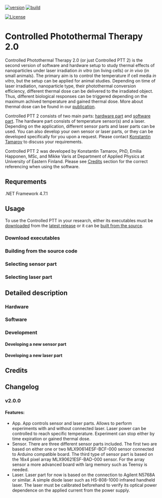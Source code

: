 [![version](https://img.shields.io/badge/version-v2.0-orange)](https://github.com/naitsok/controlled-ptt/)
[![build](https://img.shields.io/badge/build-passing-green.svg)](https://github.com/naitsok/controlled-ptt/releases/)

[![License](https://img.shields.io/badge/license-MIT-blue)](./LICENSE)

# Controlled Photothermal Therapy 2.0

Controlled Photothermal Therapy 2.0 (or just Controlled PTT 2) is the second version of software and hardware setup to study thermal effects of nanoparticles under laser irradiation *in vitro* (on living cells) or *in vivo* (in small animals). The primary aim is to control the temperature if cell media *in vitro*, but the setup can be applied for animal studies. Depending on time of laser irradiation, nanoparticle type, their photothermal conversion efficiency, different thermal dose can be delivered to the irradiated object. Thus, different biological responses can be triggered depending on the maximum achived temperature and gained thermal dose. More about thermal dose can be found in our [publication](https://www.sciencedirect.com/science/article/pii/S0378517320306414).

Controlled PTT 2 consists of two main parts: [hardware part](#hardware) and [software part](#software). The hardware part consists of temperature sensor(s) and a laser. Depending on the application, different sensor parts and laser parts can be used. You can also develop your own sensor or laser parts, or they can be developed specifically for you upon a request. Please contact [Konstantin Tamarov](mailto:konstantin.tamarov@uef.fi) to discuss your requirements.

Controlled PTT 2 was developed by Konstantin Tamarov, PhD, Emilia Happonen, MSc, and Mikke Varis at Department of Applied Physics at University of Eastern Finland. Please see [Credits](#credits) section for the correct referencing when using the software.

## Requrements

.NET Framework 4.7.1

## Usage

To use the Controlled PTT in your research, either its executables must be [downloaded](#download-executables) from the [latest release](https://github.com/naitsok/controlled-ptt/releases/) or it can be [built from the source](#building-from-the-source-code).

### Download executables

### Building from the source code

### Selecting sensor part

### Selecting laser part



## Detailed description

### Hardware

### Software

### Development

#### Developing a new sensor part

#### Developing a new laser part

## Credits



## Changelog

### v2.0.0
#### Features:
- App. App controls sensor and laser parts. Allows to perform experiments with and without connected laser. Laser power can be controlled to reach specific temperature. Experiment can stop either by time expiration or gained thermal dose.
- Sensor. There are three different sensor parts included. The first two are based on either one or two MLX90614ESF-BCF-000 sensor connected to Arduino compatible board. The third type of sensor part is based on the 16x4 pixel array MLX90621ESF-BAD-000 sensor. For the array sensor a more advanced board with larg memory such as Teensy is needed.
- Laser. Laser part for now is based on the connection to Agilent N5768A or similar. A simple diode laser such as HS-808-1000 infrared handheld laser. The laser must be calibrated beforehand to verify its optical power dependence on the applied current from the power supply.
